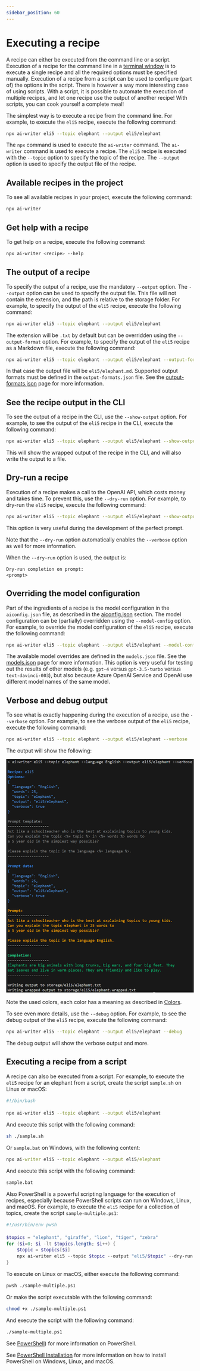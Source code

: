 ```yaml
---
sidebar_position: 60
---
```


# Executing a recipe

A recipe can either be executed from the command line or a script. Execution of a recipe for the command line in a [terminal window](./terminal-window) is to execute a single recipe and all the required options must be specified manually. Execution of a recipe from a script can be used to configure (part of) the options in the script. There is however a way more interesting case of using scripts. With a script, it is possible to automate the execution of multiple recipes, and let one recipe use the output of another recipe! With scripts, you can cook yourself a complete meal!

The simplest way is to execute a recipe from the command line. For example, to execute the `eli5` recipe, execute the following command:

```bash
npx ai-writer eli5 --topic elephant --output eli5/elephant
```

The `npx` command is used to execute the `ai-writer` command. The `ai-writer` command is used to execute a recipe. The `eli5` recipe is executed with the `--topic` option to specify the topic of the recipe. The `--output` option is used to specify the output file of the recipe.

## Available recipes in the project

To see all available recipes in your project, execute the following command:

```bash
npx ai-writer
```

## Get help with a recipe

To get help on a recipe, execute the following command:

```bash
npx ai-writer <recipe> --help
```

## The output of a recipe
To specify the output of a recipe, use the mandatory `--output` option. The `--output` option can be used to specify the output file. This file will not contain the extension, and the path is relative to the storage folder. For example, to specify the output of the `eli5` recipe, execute the following command:

```bash
npx ai-writer eli5 --topic elephant --output eli5/elephant
```

The extension will be `.txt` by default but can be overridden using the `--output-format` option. For example, to specify the output of the `eli5` recipe as a Markdown file, execute the following command:

```bash
npx ai-writer eli5 --topic elephant --output eli5/elephant --output-format md
```

In that case the output file will be `eli5/elephant.md`. Supported output formats must be defined in the `output-formats.json` file. See the [output-formats.json](./output-formats.json) page for more information.

## See the recipe output in the CLI

To see the output of a recipe in the CLI, use the `--show-output` option. For example, to see the output of the `eli5` recipe in the CLI, execute the following command:

```bash
npx ai-writer eli5 --topic elephant --output eli5/elephant --show-output
```

This will show the wrapped output of the recipe in the CLI, and will also write the output to a file.

## Dry-run a recipe

Execution of a recipe makes a call to the OpenAI API, which costs money and takes time. To prevent this, use the `--dry-run` option. For example, to dry-run the `eli5` recipe, execute the following command:

```bash
npx ai-writer eli5 --topic elephant --output eli5/elephant --show-output --dry-run
```

This option is very useful during the development of the perfect prompt.

Note that the `--dry-run` option automatically enables the `--verbose` option as well for more information.

When the `--dry-run` option is used, the output is:

```text
Dry-run completion on prompt:
<prompt>
```

## Overriding the model configuration

Part of the ingredients of a recipe is the model configuration in the `aiconfig.json` file, as described in the [aiconfig.json](./recipe-ingredients/aiconfig.json) section. The model configuration can be (partially) overridden using the `--model-config` option. For example, to override the model configuration of the `eli5` recipe, execute the following command:

```bash
npx ai-writer eli5 --topic elephant --output eli5/elephant --model-config gpt-4
```

The available model overrides are defined in the `models.json` file. See the [models.json](./models.json) page for more information. This option is very useful for testing out the results of other models (e.g. `gpt-4` versus `gpt-3.5-turbo` versus `text-davinci-003`), but also because Azure OpenAI Service and OpenAI use different model names of the same model.

## Verbose and debug output

To see what is exactly happening during the execution of a recipe, use the `--verbose` option. For example, to see the verbose output of the `eli5` recipe, execute the following command:

```bash
npx ai-writer eli5 --topic elephant --output eli5/elephant --verbose
```

The output will show the following:

![](executing-a-recipe/r1o26pmc1261.png)

Note the used colors, each color has a meaning as described in [Colors](./colors).

To see even more details, use the `--debug` option. For example, to see the debug output of the `eli5` recipe, execute the following command:

```bash
npx ai-writer eli5 --topic elephant --output eli5/elephant --debug
```

The debug output will show the verbose output and more.

## Executing a recipe from a script

A recipe can also be executed from a script. For example, to execute the `eli5` recipe for an elephant from a script, create the script `sample.sh` on Linux or macOS:

```bash
#!/bin/bash

npx ai-writer eli5 --topic elephant --output eli5/elephant
```
And execute this script with the following command:

```bash
sh ./sample.sh
```

Or `sample.bat` on Windows, with the following content:

```cmd
npx ai-writer eli5 --topic elephant --output eli5/elephant
```

And execute this script with the following command:

```cmd
sample.bat
```

Also PowerShell is a powerful scripting language for the execution of recipes, especially because PowerShell scripts can run on Windows, Linux, and macOS. For example, to execute the `eli5` recipe for a collection of topics, create the script `sample-multiple.ps1`:

```powershell
#!/usr/bin/env pwsh

$topics = "elephant", "giraffe", "lion", "tiger", "zebra"
for ($i=0; $i -lt $topics.length; $i++) {
    $topic = $topics[$i]
    npx ai-writer eli5 --topic $topic --output "eli5/$topic" --dry-run
}
```

To execute on Linux or macOS, either execute the following command:

```bash
pwsh ./sample-multiple.ps1
```

Or make the script executable with the following command:

```bash
chmod +x ./sample-multiple.ps1
```

And execute the script with the following command:

```bash
./sample-multiple.ps1
```

See [PowerShell](https://learn.microsoft.com/en-us/powershell/scripting/overview)) for more information on PowerShell.

See [PowerShell Installation](https://learn.microsoft.com/en-us/powershell/scripting/install/installing-powershell) for more information on how to install PowerShell on Windows, Linux, and macOS.
